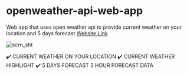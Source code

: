 # openweather-api-web-app
Web app that uses open weather api to provide current weather on your location and 5 days forecast
[Website Link](https://rasil-m.github.io/openweather-api-web-app/)

![scrn_sht](https://user-images.githubusercontent.com/63540713/189032766-857ea245-1d71-47c1-b3ff-d72be55463f8.png)


✔️ CURRENT WEATHER ON YOUR LOCATION
✔️ CURRENT WEATHER HIGHLIGHT
✔️ 5 DAYS FORECAST 3 HOUR FORECAST DATA
